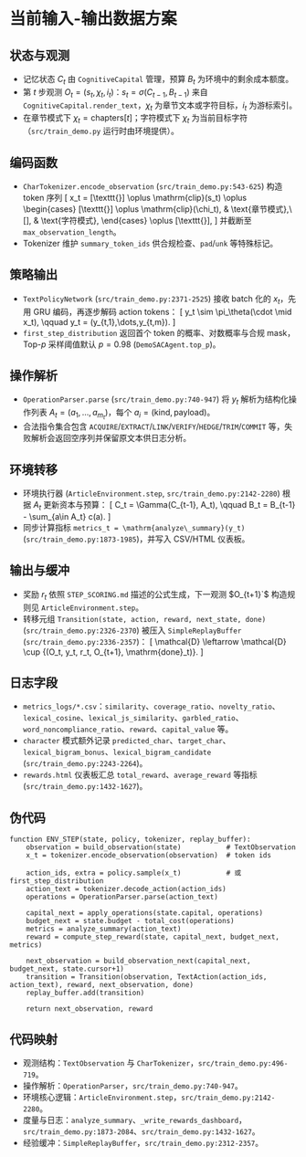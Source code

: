 # 当前输入-输出数据方案

## 状态与观测
- 记忆状态 $C_t$ 由 `CognitiveCapital` 管理，预算 $B_t$ 为环境中的剩余成本额度。
- 第 $t$ 步观测 $O_t = (s_t, \chi_t, i_t)$：$s_t = \sigma(C_{t-1}, B_{t-1})$ 来自 `CognitiveCapital.render_text`，$\chi_t$ 为章节文本或字符目标，$i_t$ 为游标索引。
- 在章节模式下 $\chi_t = \text{chapters}[t]$；字符模式下 $\chi_t$ 为当前目标字符（`src/train_demo.py` 运行时由环境提供）。

## 编码函数
- `CharTokenizer.encode_observation` (`src/train_demo.py:543-625`) 构造 token 序列
  \[
  x_t = [\texttt{<bos>}] \oplus \mathrm{clip}(s_t) \oplus
  \begin{cases}
  [\texttt{<sep>}] \oplus \mathrm{clip}(\chi_t), & \text{章节模式},\\
  [], & \text{字符模式},
  \end{cases}
  \oplus [\texttt{<eos>}],
  \]
  并截断至 `max_observation_length`。
- Tokenizer 维护 `summary_token_ids` 供合规检查、`pad`/`unk` 等特殊标记。

## 策略输出
- `TextPolicyNetwork` (`src/train_demo.py:2371-2525`) 接收 batch 化的 $x_t$，先用 GRU 编码，再逐步解码 action tokens：
  \[
  y_t \sim \pi_\theta(\cdot \mid x_t), \qquad y_t = (y_{t,1},\dots,y_{t,m}).
  \]
- `first_step_distribution` 返回首个 token 的概率、对数概率与合规 mask，Top-$p$ 采样阈值默认 $p=0.98$ (`DemoSACAgent.top_p`)。

## 操作解析
- `OperationParser.parse` (`src/train_demo.py:740-947`) 将 $y_t$ 解析为结构化操作列表 $A_t = (a_1,\dots,a_{m_t})$，每个 $a_i = (\mathrm{kind}, \mathrm{payload})$。
- 合法指令集合包含 `ACQUIRE`/`EXTRACT`/`LINK`/`VERIFY`/`HEDGE`/`TRIM`/`COMMIT` 等，失败解析会返回空序列并保留原文本供日志分析。

## 环境转移
- 环境执行器 (`ArticleEnvironment.step`, `src/train_demo.py:2142-2280`) 根据 $A_t$ 更新资本与预算：
  \[
  C_t = \Gamma(C_{t-1}, A_t), \qquad B_t = B_{t-1} - \sum_{a\in A_t} c(a).
  \]
- 同步计算指标 `metrics_t = \mathrm{analyze\_summary}(y_t)` (`src/train_demo.py:1873-1985`)，并写入 CSV/HTML 仪表板。

## 输出与缓冲
- 奖励 $r_t$ 依照 `STEP_SCORING.md` 描述的公式生成，下一观测 $O_{t+1}`$ 构造规则见 `ArticleEnvironment.step`。
- 转移元组 `Transition(state, action, reward, next_state, done)` (`src/train_demo.py:2326-2370`) 被压入 `SimpleReplayBuffer` (`src/train_demo.py:2336-2357`)：
  \[
  \mathcal{D} \leftarrow \mathcal{D} \cup \{(O_t, y_t, r_t, O_{t+1}, \mathrm{done}_t)\}.
  \]

## 日志字段
- `metrics_logs/*.csv`：`similarity`、`coverage_ratio`、`novelty_ratio`、`lexical_cosine`、`lexical_js_similarity`、`garbled_ratio`、`word_noncompliance_ratio`、`reward`、`capital_value` 等。
- `character` 模式额外记录 `predicted_char`、`target_char`、`lexical_bigram_bonus`、`lexical_bigram_candidate` (`src/train_demo.py:2243-2264`)。
- `rewards.html` 仪表板汇总 `total_reward`、`average_reward` 等指标 (`src/train_demo.py:1432-1627`)。

## 伪代码
```pseudo
function ENV_STEP(state, policy, tokenizer, replay_buffer):
    observation = build_observation(state)           # TextObservation
    x_t = tokenizer.encode_observation(observation)  # token ids

    action_ids, extra = policy.sample(x_t)           # 或 first_step_distribution
    action_text = tokenizer.decode_action(action_ids)
    operations = OperationParser.parse(action_text)

    capital_next = apply_operations(state.capital, operations)
    budget_next = state.budget - total_cost(operations)
    metrics = analyze_summary(action_text)
    reward = compute_step_reward(state, capital_next, budget_next, metrics)

    next_observation = build_observation_next(capital_next, budget_next, state.cursor+1)
    transition = Transition(observation, TextAction(action_ids, action_text), reward, next_observation, done)
    replay_buffer.add(transition)

    return next_observation, reward
```

## 代码映射
- 观测结构：`TextObservation` 与 `CharTokenizer`，`src/train_demo.py:496-719`。
- 操作解析：`OperationParser`，`src/train_demo.py:740-947`。
- 环境核心逻辑：`ArticleEnvironment.step`，`src/train_demo.py:2142-2280`。
- 度量与日志：`analyze_summary`、`_write_rewards_dashboard`，`src/train_demo.py:1873-2084`、`src/train_demo.py:1432-1627`。
- 经验缓冲：`SimpleReplayBuffer`，`src/train_demo.py:2312-2357`。